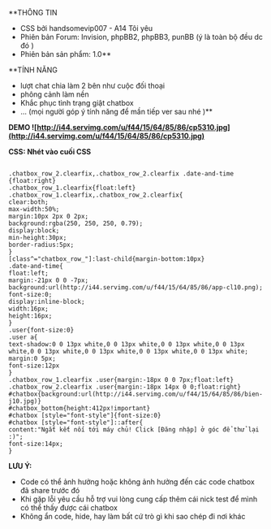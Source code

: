 **THÔNG TIN
- CSS bởi handsomevip007 - A14 Tôi yêu
- Phiên bản Forum: Invision, phpBB2, phpBB3, punBB (ý là toàn bộ đều dc đó )
- Phiên bản sản phẩm: 1.0**

**TÍNH NĂNG
- lượt chat chia làm 2 bên như cuộc đối thoại
- phông cảnh làm nền
- Khắc phục tình trạng giật chatbox
- ... (mọi người góp ý tính năng để mần tiếp ver sau nhé )**

**DEMO ![http://i44.servimg.com/u/f44/15/64/85/86/cp5310.jpg](http://i44.servimg.com/u/f44/15/64/85/86/cp5310.jpg)**

**CSS: Nhét vào cuối CSS**

```

.chatbox_row_2.clearfix,.chatbox_row_2.clearfix .date-and-time {float:right}
.chatbox_row_1.clearfix{float:left}
.chatbox_row_1.clearfix,.chatbox_row_2.clearfix{
clear:both;
max-width:50%;
margin:10px 2px 0 2px;
background:rgba(250, 250, 250, 0.79);
display:block;
min-height:30px;
border-radius:5px;
}
[class^="chatbox_row_"]:last-child{margin-bottom:10px}
.date-and-time{
float:left;
margin:-21px 0 0 -7px;
background:url(http://i44.servimg.com/u/f44/15/64/85/86/app-cl10.png);
font-size:0;
display:inline-block;
width:16px;
height:16px;
}
.user{font-size:0}
.user a{
text-shadow:0 0 13px white,0 0 13px white,0 0 13px white,0 0 13px white,0 0 13px white,0 0 13px white,0 0 13px white,0 0 13px white;
margin:0 5px;
font-size:12px
}
.chatbox_row_1.clearfix .user{margin:-18px 0 0 7px;float:left}
.chatbox_row_2.clearfix .user{margin:-18px 14px 0 0;float:right}
#chatbox{background:url(http://i44.servimg.com/u/f44/15/64/85/86/bien-j10.jpg)}
#chatbox_bottom{height:412px!important}
#chatbox [style="font-style"]{font-size:0}
#chatbox [style="font-style"]::after{
content:"Ngắt kết nối tới máy chủ! Click [Đăng nhập] ở góc để thử lại :)";
font-size:14px;
}
```


**LƯU Ý:**

- Code có thể ảnh hưởng hoặc không ảnh hưởng đến các code chatbox đã share trước đó
- Khi gặp lỗi yêu cầu hỗ trợ vui lòng cung cấp thêm cái nick test để mình có thể thấy được cái chatbox
- Không ẩn code, hide, hay làm bất cứ trò gì khi sao chép đi nơi khác

